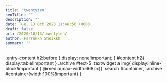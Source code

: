 ```yaml
---
title: 'twentyten'
seoTitle: ""
description: ""
date: Tue, 13 Oct 2020 11:46:56 +0000
draft: false
url: /2020/10/13/twentyten/
author: Farrukkh Sheikkh
summary: ''
---
```


.entry-content h2:before { display: none!important; } #content h2{ display:table!important } .archive #text-5 .textwidget a img{ display:inline-block!important } @media(max-width:668px){ .search #container, .archive #container{width:100%!important} }







